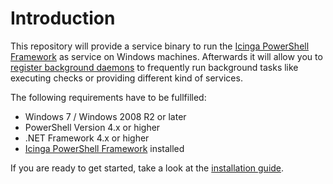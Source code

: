Introduction
===

This repository will provide a service binary to run the [Icinga PowerShell Framework](https://icinga.com/docs/windows/latest) as service on Windows machines. Afterwards it will allow you to [register background daemons](https://icinga.com/docs/icinga-for-windows/latest/doc/110-Installation/05-Background-Daemons/) to frequently run background tasks like executing checks or providing different kind of services.

The following requirements have to be fullfilled:

* Windows 7 / Windows 2008 R2 or later
* PowerShell Version 4.x or higher
* .NET Framework 4.x or higher
* [Icinga PowerShell Framework](https://icinga.com/docs/windows) installed

If you are ready to get started, take a look at the [installation guide](02-Installation.md).
